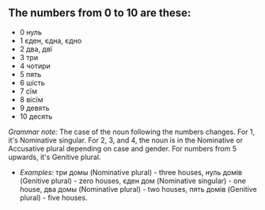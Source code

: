 ## The numbers from 0 to 10 are these:
* 0 нуль
* 1 єден, єдна, єдно
* 2 два, двї
* 3 три
* 4 чотири
* 5 пять
* 6 шість
* 7 сїм
* 8 вісїм
* 9 девять
* 10 десять

*Grammar note:* The case of the noun following the numbers changes. For 1, it's Nominative singular. For 2, 3, and 4, the noun is in the Nominative or Accusative plural depending on case and gender. For numbers from 5 upwards, it's Genitive plural.

* *Examples:* три домы (Nominative plural) - three houses, нуль домів (Genitive plural) - zero houses, єден дом (Nominative singular) - one house, два домы (Nominative plural) - two houses, пять домів (Genitive plural) - five houses.